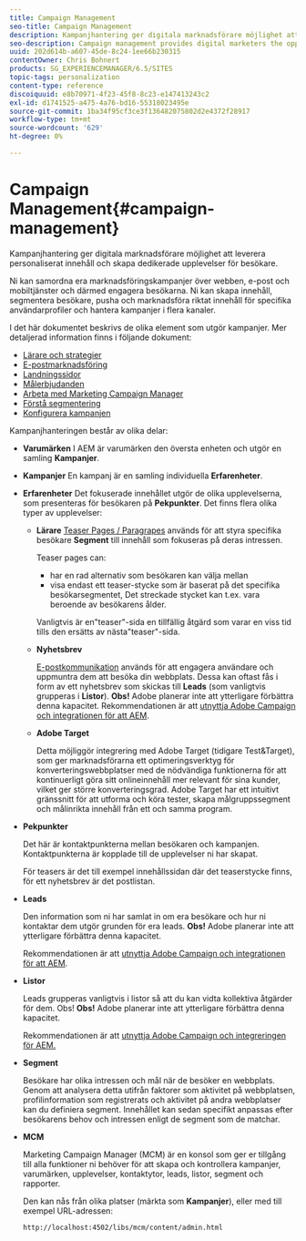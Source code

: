 ```yaml
---
title: Campaign Management
seo-title: Campaign Management
description: Kampanjhantering ger digitala marknadsförare möjlighet att leverera personaliserat innehåll och skapa dedikerade upplevelser för besökare. Ni kan samordna era marknadsföringskampanjer över webben, e-post och mobiltjänster och därmed engagera besökarna.
seo-description: Campaign management provides digital marketers the opportunity to deliver personalized content and so create dedicated experiences for visitors. It allows you to orchestrate your marketing campaigns across the web, email and mobile services and so engage your visitors.
uuid: 202d614b-a607-45de-8c24-1ee66b230315
contentOwner: Chris Bohnert
products: SG_EXPERIENCEMANAGER/6.5/SITES
topic-tags: personalization
content-type: reference
discoiquuid: e8b70971-4f23-45f8-8c23-e147413243c2
exl-id: d1741525-a475-4a76-bd16-55318023495e
source-git-commit: 1ba34f95cf3ce3f136482075802d2e4372f28917
workflow-type: tm+mt
source-wordcount: '629'
ht-degree: 0%

---
```



# Campaign Management{#campaign-management}

Kampanjhantering ger digitala marknadsförare möjlighet att leverera personaliserat innehåll och skapa dedikerade upplevelser för besökare.

Ni kan samordna era marknadsföringskampanjer över webben, e-post och mobiltjänster och därmed engagera besökarna. Ni kan skapa innehåll, segmentera besökare, pusha och marknadsföra riktat innehåll för specifika användarprofiler och hantera kampanjer i flera kanaler.

I det här dokumentet beskrivs de olika element som utgör kampanjer. Mer detaljerad information finns i följande dokument:

* [Lärare och strategier](/help/sites-classic-ui-authoring/classic-personalization-campaigns-teasers-strategy.md)
* [E-postmarknadsföring](/help/sites-classic-ui-authoring/classic-personalization-campaigns-email.md)
* [Landningssidor](/help/sites-classic-ui-authoring/classic-personalization-campaigns-landingpage.md)
* [Målerbjudanden](/help/sites-classic-ui-authoring/classic-personalization-campaigns-target-offers.md)
* [Arbeta med Marketing Campaign Manager](/help/sites-classic-ui-authoring/classic-personalization-campaigns-mktg-manager.md)
* [Förstå segmentering](/help/sites-classic-ui-authoring/classic-personalization-campaigns-segmentation.md)
* [Konfigurera kampanjen](/help/sites-classic-ui-authoring/classic-personalization-campaigns-setting-up-your.md)

Kampanjhanteringen består av olika delar:

* **Varumärken**
I AEM är varumärken den översta enheten och utgör en samling **Kampanjer**.

* **Kampanjer**
En kampanj är en samling individuella **Erfarenheter**.

* **Erfarenheter**
Det fokuserade innehållet utgör de olika upplevelserna, som presenteras för besökaren på **Pekpunkter**. Det finns flera olika typer av upplevelser:

   * **Lärare**
     [Teaser Pages / Paragrapes](#teasers) används för att styra specifika besökare **Segment** till innehåll som fokuseras på deras intressen.

     Teaser pages can:

      * har en rad alternativ som besökaren kan välja mellan
      * visa endast ett teaser-stycke som är baserat på det specifika besökarsegmentet, Det streckade stycket kan t.ex. vara beroende av besökarens ålder.

     Vanligtvis är en&quot;teaser&quot;-sida en tillfällig åtgärd som varar en viss tid tills den ersätts av nästa&quot;teaser&quot;-sida.

   * **Nyhetsbrev**

     [E-postkommunikation](#emailmarketing) används för att engagera användare och uppmuntra dem att besöka din webbplats. Dessa kan oftast fås i form av ett nyhetsbrev som skickas till **Leads** (som vanligtvis grupperas i **Listor**). **Obs!** Adobe planerar inte att ytterligare förbättra denna kapacitet. Rekommendationen är att [utnyttja Adobe Campaign och integrationen för att AEM](/help/sites-administering/campaign.md).

   * **Adobe Target**

     Detta möjliggör integrering med Adobe Target (tidigare Test&amp;Target), som ger marknadsförarna ett optimeringsverktyg för konverteringswebbplatser med de nödvändiga funktionerna för att kontinuerligt göra sitt onlineinnehåll mer relevant för sina kunder, vilket ger större konverteringsgrad. Adobe Target har ett intuitivt gränssnitt för att utforma och köra tester, skapa målgruppssegment och målinrikta innehåll från ett och samma program.

* **Pekpunkter**

  Det här är kontaktpunkterna mellan besökaren och kampanjen. Kontaktpunkterna är kopplade till de upplevelser ni har skapat.

  För teasers är det till exempel innehållssidan där det teaserstycke finns, för ett nyhetsbrev är det postlistan.

* **Leads**

  Den information som ni har samlat in om era besökare och hur ni kontaktar dem utgör grunden för era leads. **Obs!** Adobe planerar inte att ytterligare förbättra denna kapacitet.

  Rekommendationen är att [utnyttja Adobe Campaign och integrationen för att AEM](/help/sites-administering/campaign.md).

* **Listor**

  Leads grupperas vanligtvis i listor så att du kan vidta kollektiva åtgärder för dem. Obs! **Obs!** Adobe planerar inte att ytterligare förbättra denna kapacitet.

  Rekommendationen är att [utnyttja Adobe Campaign och integreringen för AEM.](/help/sites-administering/campaign.md)

* **Segment**

  Besökare har olika intressen och mål när de besöker en webbplats. Genom att analysera detta utifrån faktorer som aktivitet på webbplatsen, profilinformation som registrerats och aktivitet på andra webbplatser kan du definiera segment. Innehållet kan sedan specifikt anpassas efter besökarens behov och intressen enligt de segment som de matchar.

* **MCM**

  Marketing Campaign Manager (MCM) är en konsol som ger er tillgång till alla funktioner ni behöver för att skapa och kontrollera kampanjer, varumärken, upplevelser, kontaktytor, leads, listor, segment och rapporter.

  Den kan nås från olika platser (märkta som **Kampanjer**), eller med till exempel URL-adressen:

  `http://localhost:4502/libs/mcm/content/admin.html`
